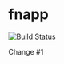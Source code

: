 # fnapp
[![Build Status](https://dev.azure.com/fabnordms/fnapp/_apis/build/status/fabnord.fnapp?branchName=main)](https://dev.azure.com/fabnordms/fnapp/_build/latest?definitionId=37&branchName=main)

Change #1
